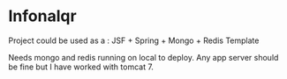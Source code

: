 Infonalqr
=========

Project could be used as a :
JSF + Spring + Mongo + Redis Template

Needs mongo and redis running on local to deploy.
Any app server should be fine but I have worked with tomcat 7.
